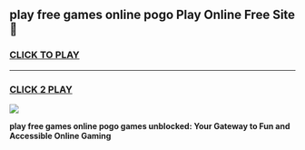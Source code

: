 
## play free games online pogo Play Online Free Site 👋
<h3>
<a href="https://download.freeplayer.one?title=play_free_games_online_pogo&ref=21F">CLICK TO PLAY</a></h3>
<hr>

<h3>
<a href="https://download.freeplayer.one?title=play_free_games_online_pogo&ref=21F">CLICK 2 PLAY</a>
  
</h3>

<a href="https://download.freeplayer.one?title=play_free_games_online_pogo&ref=21F"><img src="https://cdnb.artstation.com/p/assets/images/images/032/539/853/original/anto-thomas-button-gif.gif"></a>


**play free games online pogo games unblocked: Your Gateway to Fun and Accessible Online Gaming**
